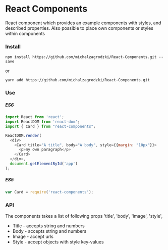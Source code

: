 # React Components
React component which provides an example components with styles, and described properties. Also possible to place own components or styles within components

### Install
`npm install https://github.com/michalzagrodzki/React-Components.git --save`

or

`yarn add https://github.com/michalzagrodzki/React-Components.git`

### Use

##### ES6
```javascript
import React from 'react';
import ReactDOM from 'react-dom';
import { Card } from "react-components";

ReactDOM.render(
  <div>
    <Card title="A title", body="A body", style={{margin: "10px"}}>
      <p>my own paragraph</p>
    </Card>
  </div>,
  document.getElementById('app')
);
```
##### ES5
```javascript
var Card = require('react-components');
```

### API
The components takes a list of following props 'title', 'body', 'image', 'style',
* Title - accepts string and numbers
* Body - accepts string and numbers
* Image - accept urls
* Style - accept objects with style key-values
